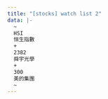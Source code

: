 ```yaml
---
title: "[stocks] watch list 2"
data: |-
  ~
  HSI
  恒生指數
  +
  2382
  舜宇光學
  +
  300
  美的集團
  ~
---
```

